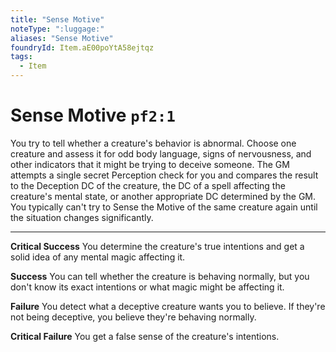 ```yaml
---
title: "Sense Motive"
noteType: ":luggage:"
aliases: "Sense Motive"
foundryId: Item.aE00poYtA58ejtqz
tags:
  - Item
---
```


# Sense Motive `pf2:1`

You try to tell whether a creature's behavior is abnormal. Choose one creature and assess it for odd body language, signs of nervousness, and other indicators that it might be trying to deceive someone. The GM attempts a single secret Perception check for you and compares the result to the Deception DC of the creature, the DC of a spell affecting the creature's mental state, or another appropriate DC determined by the GM. You typically can't try to Sense the Motive of the same creature again until the situation changes significantly.

* * *

**Critical Success** You determine the creature's true intentions and get a solid idea of any mental magic affecting it.

**Success** You can tell whether the creature is behaving normally, but you don't know its exact intentions or what magic might be affecting it.

**Failure** You detect what a deceptive creature wants you to believe. If they're not being deceptive, you believe they're behaving normally.

**Critical Failure** You get a false sense of the creature's intentions.
